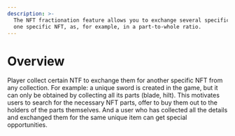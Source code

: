```yaml
---
description: >-
  The NFT fractionation feature allows you to exchange several specific NFT for
  one specific NFT, as, for example, in a part-to-whole ratio.
---
```


# Overview

Player collect certain NTF to exchange them for another specific NFT from any collection. For example: a unique sword is created in the game, but it can only be obtained by collecting all its parts (blade, hilt). This motivates users to search for the necessary NFT parts, offer to buy them out to the holders of the parts themselves. And a user who has collected all the details and exchanged them for the same unique item can get special opportunities.
